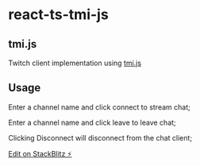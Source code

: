 # react-ts-tmi-js

## tmi.js

Twitch client implementation using [tmi.js](https://github.com/tmijs)

## Usage

Enter a channel name and click connect to stream chat;

Enter a channel name and click leave to leave chat;

Clicking Disconnect will disconnect from the chat client;

[Edit on StackBlitz ⚡️](https://stackblitz.com/edit/react-ts-epnoej)
